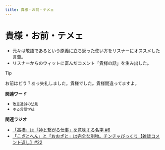 ```yaml
---
title: 貴様・お前・テメェ
---
```


# 貴様・お前・テメェ


-   元々は敬語であるという原義に立ち返った使い方をリスナーにオススメした言葉。
-   リスナーからのウィットに富んだコメント「貴様の話」を生み出した。



Tip


お前はどう？あっ失礼しました。貴様でした。貴様間違ってますよ。


**関連ワード**

-   `敬意逓減の法則`
-   `ゆる言語学徒`

**関連ラジオ**

-   [「高橋」は「神と繋がる仕事」を意味する名字
    #6](https://www.youtube.com/watch?v=1aNEoPA1YMk)
-   [「こざとへん」と「おおざと」は完全な別物。チンチャびっくり【雑談コメント返し】#22](https://www.youtube.com/watch?v=ClAiVcoYHoU)
